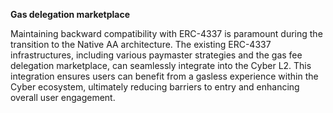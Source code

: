 **Gas delegation marketplace**

Maintaining backward compatibility with ERC-4337 is paramount during the transition to the Native AA architecture. The existing ERC-4337 infrastructures, including various paymaster strategies and the gas fee delegation marketplace, can seamlessly integrate into the Cyber L2. This integration ensures users can benefit from a gasless experience within the Cyber ecosystem, ultimately reducing barriers to entry and enhancing overall user engagement.
